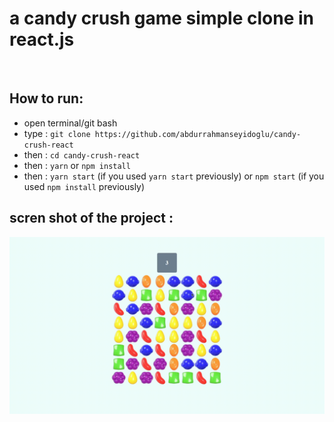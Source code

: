 # a candy crush game simple clone in react.js

<br/>

## How to run:
- open terminal/git bash 
- type : ```git clone https://github.com/abdurrahmanseyidoglu/candy-crush-react```
- then : ```cd candy-crush-react```
- then : ```yarn``` or ```npm install```
- then : ```yarn start``` (if you used ```yarn start``` previously) or ```npm start``` (if you used ```npm install``` previously)

## scren shot of the project : 
![](https://github.com/abdurrahmanseyidoglu/candy-crush-react/blob/main/candycrushreact.gif)
